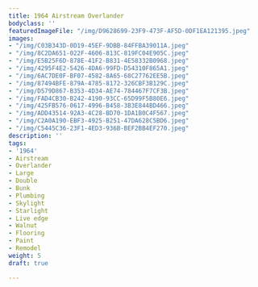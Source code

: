 ```yaml
---
title: 1964 Airstream Overlander
bodyclass: ''
featuredImageFile: "/img/D9628699-23F9-473F-AF5D-0DF1EA121395.jpeg"
images:
- "/img/C03B343D-0D19-45EF-9DBB-84FFBA39011A.jpeg"
- "/img/8C2DA651-022F-4606-813C-819FC04E905C.jpeg"
- "/img/E5B25F6D-878E-41F2-B831-4E58332B0968.jpeg"
- "/img/4295F4E2-5426-4DA6-99FD-D54310F865A1.jpeg"
- "/img/6AC7DE0F-BF07-4582-8A65-68C27762EE5B.jpeg"
- "/img/87494BFE-879A-4785-8172-326CBF3B129C.jpeg"
- "/img/D579D867-B353-4D34-AE74-784467F7CF3B.jpeg"
- "/img/FAD4CB30-B242-4190-93CC-65D99F5B80E6.jpeg"
- "/img/425FB576-0617-4996-B458-3B3E844BD466.jpeg"
- "/img/ADD43514-92A3-4C28-BD70-1DA1B0C4F567.jpeg"
- "/img/C2A0A190-EBF3-4925-B251-47DA628C5BD6.jpeg"
- "/img/C5445C36-23F1-4ED3-936B-BEF2BB4EF270.jpeg"
description: ''
tags:
- '1964'
- Airstream
- Overlander
- Large
- Double
- Bunk
- Plumbing
- Skylight
- Starlight
- Live edge
- Walnut
- Flooring
- Paint
- Remodel
weight: 5
draft: true

---
```

